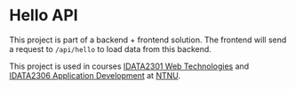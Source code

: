 # Hello API

This project is part of a backend + frontend solution. The frontend will send a request to `/api/hello` to load data
from this backend.

This project is used in
courses [IDATA2301 Web Technologies](https://www.ntnu.edu/studies/courses/IDATA2301)
and [IDATA2306 Application Development](https://www.ntnu.edu/studies/courses/IDATA2306)
at [NTNU](https://www.ntnu.edu/).